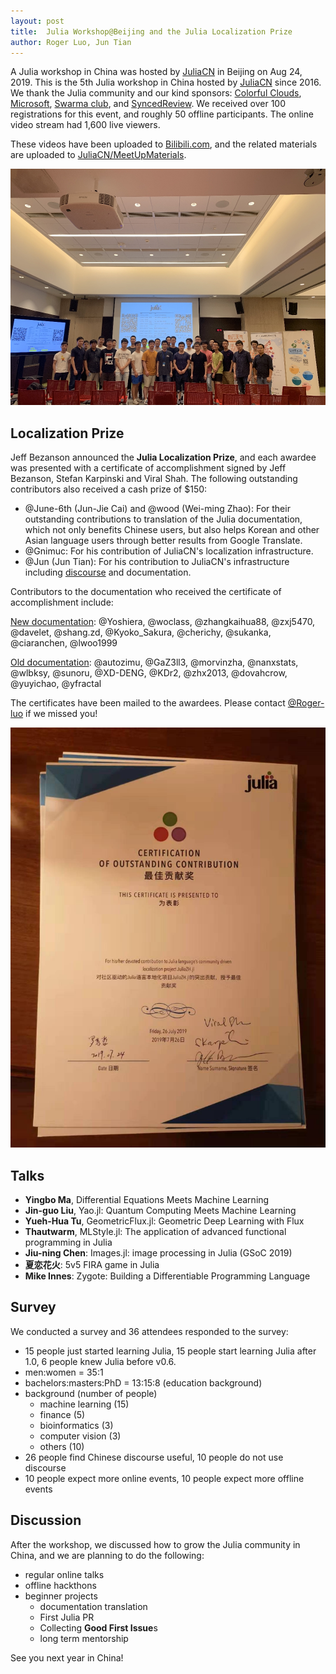 ```yaml
---
layout: post
title:  Julia Workshop@Beijing and the Julia Localization Prize
author: Roger Luo, Jun Tian
---
```


A Julia workshop in China was hosted by [JuliaCN](https://github.com/JuliaCN) in Beijing on Aug 24, 2019.
This is the 5th Julia workshop in China hosted by [JuliaCN](https://github.com/JuliaCN) since 2016. We thank the Julia community and
our kind sponsors: [Colorful Clouds](https://caiyunapp.com/), [Microsoft](https://microsoft.com/),
[Swarma club](https://swarma.org), and [SyncedReview](https://syncedreview.com/). We received over 100 registrations
for this event, and roughly 50 offline participants. The online video stream had 1,600 live viewers.

These videos have been uploaded to [Bilibili.com](https://www.bilibili.com/video/av65371788), and the related materials
are uploaded to [JuliaCN/MeetUpMaterials](https://github.com/JuliaCN/MeetUpMaterials).

![people](/images/blog/2019-08-31-julia-beijing-2019/people.jpg)

## Localization Prize

Jeff Bezanson announced the **Julia Localization Prize**, and each awardee was presented with a certificate of accomplishment signed by Jeff Bezanson, Stefan Karpinski and Viral Shah. The following outstanding contributors also received a cash prize of $150:

- @June-6th (Jun-Jie Cai) and @wood (Wei-ming Zhao): For their outstanding contributions to translation of the Julia documentation, which not only benefits Chinese users, but also helps Korean and other Asian language users through better results from Google Translate.
- @Gnimuc: For his contribution of JuliaCN's localization infrastructure.
- @Jun (Jun Tian): For his contribution to JuliaCN's infrastructure including [discourse](https://discourse.juliacn.com) and documentation.

Contributors to the documentation who received the certificate of accomplishment include:

[New documentation](https://docs.juliacn.com/):
@Yoshiera, @woclass, @zhangkaihua88, @zxj5470, @davelet, @shang.zd, @Kyoko_Sakura, @cherichy, @sukanka,
@ciaranchen, @lwoo1999

[Old documentation](https://github.com/JuliaCN/julia_zh_cn):
@autozimu, @GaZ3ll3, @morvinzha, @nanxstats, @wlbksy, @sunoru, @XD-DENG,
@KDr2, @zhx2013, @dovahcrow, @yuyichao, @yfractal

The certificates have been mailed to the awardees. Please contact [@Roger-luo](mailto:rogerluo.rl18@gmail.com) if we missed you!

![certification](/images/blog/2019-08-31-julia-beijing-2019/certification.jpeg)

## Talks

- **Yingbo Ma**, Differential Equations Meets Machine Learning
- **Jin-guo Liu**, Yao.jl: Quantum Computing Meets Machine Learning
- **Yueh-Hua Tu**, GeometricFlux.jl: Geometric Deep Learning with Flux
- **Thautwarm**, MLStyle.jl: The application of advanced functional programming in Julia
- **Jiu-ning Chen**: Images.jl: image processing in Julia (GSoC 2019)
- **夏恋花火**: 5v5 FIRA game in Julia
- **Mike Innes**: Zygote: Building a Differentiable Programming Language

## Survey

We conducted a survey and 36 attendees responded to the survey:

- 15 people just started learning Julia, 15 people start learning Julia after 1.0, 6 people knew Julia before v0.6.
- men:women = 35:1
- bachelors:masters:PhD = 13:15:8 (education background)
- background (number of people)
  - machine learning (15)
  - finance (5)
  - bioinformatics (3)
  - computer vision (3)
  - others (10)
- 26 people find Chinese discourse useful, 10 people do not use discourse
- 10 people expect more online events, 10 people expect more offline events

## Discussion

After the workshop, we discussed how to grow the Julia community in China, and we are planning to do the following:

- regular online talks
- offline hackthons
- beginner projects
  - documentation translation
  - First Julia PR
  - Collecting **Good First Issue**s
  - long term mentorship

See you next year in China!
